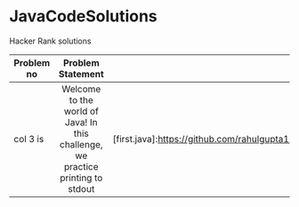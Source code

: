 # JavaCodeSolutions
Hacker Rank solutions

| Problem no        | Problem Statement          | Solution |
| ------------- |:-------------:| -----:|
| col 3 is      | Welcome to the world of Java! In this challenge, we practice printing to stdout | [first.java]:https://github.com/rahulgupta1999/JavaCodeSolutions/blob/master/first.java |

